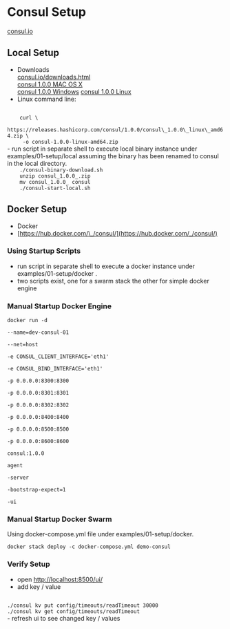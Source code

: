 # Consul Setup

[consul.io](https://www.consul.io)  

## Local Setup
- Downloads  
[consul.io/downloads.html](https://www.consul.io/downloads.html)  
[consul 1.0.0 MAC OS X](https://releases.hashicorp.com/consul/1.0.0/consul_1.0.0_darwin_amd64.zip)  
[consul 1.0.0 Windows](https://releases.hashicorp.com/consul/1.0.0/consul_1.0.0_windows_amd64.zip)
[consul 1.0.0 Linux](https://releases.hashicorp.com/consul/1.0.0/consul_1.0.0_linux_amd64.zip)
- Linux command line:  
<code>
    curl \  
    https://releases.hashicorp.com/consul/1.0.0/consul\_1.0.0\_linux\_amd64.zip \  
     -o consul-1.0.0-linux-amd64.zip
</code>
- run script in separate shell to execute local binary instance under examples/01-setup/local assuming the binary has been renamed to consul in the local directory.  
<code>
    ./consul-binary-download.sh
    unzip consul_1.0.0_<platform>.zip
    mv consul_1.0.0_<platform> consul
    ./consul-start-local.sh
</code>

## Docker Setup

- Docker
 - [https://hub.docker.com/\_/consul/](https://hub.docker.com/_/consul/) 

### Using Startup Scripts 
 - run script in separate shell to execute a docker instance under examples/01-setup/docker .
 - two scripts exist, one for a swarm stack the other for simple docker engine

### Manual Startup Docker Engine  
<code>docker run -d \
	--name=dev-consul-01 \
	--net=host \
  	-e CONSUL_CLIENT_INTERFACE='eth1' \
  	-e CONSUL_BIND_INTERFACE='eth1' \
	-p 0.0.0.0:8300:8300 \
	-p 0.0.0.0:8301:8301 \
	-p 0.0.0.0:8302:8302 \
	-p 0.0.0.0:8400:8400 \
	-p 0.0.0.0:8500:8500 \
	-p 0.0.0.0:8600:8600 \
	consul:1.0.0 \
	agent \
	-server \
	-bootstrap-expect=1 \
	-ui
</code>

### Manual Startup Docker Swarm 
Using docker-compose.yml file under examples/01-setup/docker.

<code>docker stack deploy -c docker-compose.yml demo-consul
</code>

### Verify Setup
- open [http://localhost:8500/ui/](http://localhost:8500/ui/)
- add key / value
<code>  
./consul kv put config/timeouts/readTimeout 30000  
./consul kv get config/timeouts/readTimeout
</code>  
- refresh ui to see changed key / values
